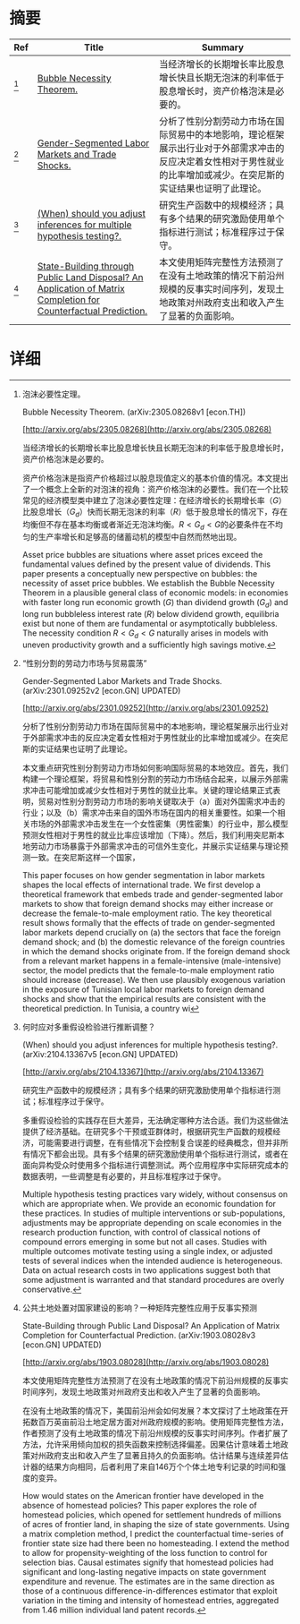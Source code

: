 # 摘要

| Ref | Title | Summary |
| --- | --- | --- |
| [^1] | [Bubble Necessity Theorem.](http://arxiv.org/abs/2305.08268) | 当经济增长的长期增长率比股息增长快且长期无泡沫的利率低于股息增长时，资产价格泡沫是必要的。 |
| [^2] | [Gender-Segmented Labor Markets and Trade Shocks.](http://arxiv.org/abs/2301.09252) | 分析了性别分割劳动力市场在国际贸易中的本地影响，理论框架展示出行业对于外部需求冲击的反应决定着女性相对于男性就业的比率增加或减少。在突尼斯的实证结果也证明了此理论。 |
| [^3] | [(When) should you adjust inferences for multiple hypothesis testing?.](http://arxiv.org/abs/2104.13367) | 研究生产函数中的规模经济；具有多个结果的研究激励使用单个指标进行测试；标准程序过于保守。 |
| [^4] | [State-Building through Public Land Disposal? An Application of Matrix Completion for Counterfactual Prediction.](http://arxiv.org/abs/1903.08028) | 本文使用矩阵完整性方法预测了在没有土地政策的情况下前沿州规模的反事实时间序列，发现土地政策对州政府支出和收入产生了显著的负面影响。 |

# 详细

[^1]: 泡沫必要性定理。

    Bubble Necessity Theorem. (arXiv:2305.08268v1 [econ.TH])

    [http://arxiv.org/abs/2305.08268](http://arxiv.org/abs/2305.08268)

    当经济增长的长期增长率比股息增长快且长期无泡沫的利率低于股息增长时，资产价格泡沫是必要的。

    

    资产价格泡沫是指资产价格超过以股息现值定义的基本价值的情况。本文提出了一个概念上全新的对泡沫的视角：资产价格泡沫的必要性。我们在一个比较常见的经济模型类中建立了泡沫必要性定理：在经济增长的长期增长率（$G$）比股息增长（$G_d$）快而长期无泡沫的利率（$R$）低于股息增长的情况下，存在均衡但不存在基本均衡或者渐近无泡沫均衡。$R<G_d<G$的必要条件在不均匀的生产率增长和足够高的储蓄动机的模型中自然而然地出现。

    Asset price bubbles are situations where asset prices exceed the fundamental values defined by the present value of dividends. This paper presents a conceptually new perspective on bubbles: the necessity of asset price bubbles. We establish the Bubble Necessity Theorem in a plausible general class of economic models: in economies with faster long run economic growth ($G$) than dividend growth ($G_d$) and long run bubbleless interest rate ($R$) below dividend growth, equilibria exist but none of them are fundamental or asymptotically bubbleless. The necessity condition $R<G_d<G$ naturally arises in models with uneven productivity growth and a sufficiently high savings motive.
    
[^2]: “性别分割的劳动力市场与贸易震荡”

    Gender-Segmented Labor Markets and Trade Shocks. (arXiv:2301.09252v2 [econ.GN] UPDATED)

    [http://arxiv.org/abs/2301.09252](http://arxiv.org/abs/2301.09252)

    分析了性别分割劳动力市场在国际贸易中的本地影响，理论框架展示出行业对于外部需求冲击的反应决定着女性相对于男性就业的比率增加或减少。在突尼斯的实证结果也证明了此理论。

    

    本文重点研究性别分割劳动力市场如何影响国际贸易的本地效应。首先，我们构建一个理论框架，将贸易和性别分割的劳动力市场结合起来，以展示外部需求冲击可能增加或减少女性相对于男性的就业比率。关键的理论结果正式表明，贸易对性别分割劳动力市场的影响关键取决于（a）面对外国需求冲击的行业；以及（b）需求冲击来自的国外市场在国内的相关重要性。如果一个相关市场的外部需求冲击发生在一个女性密集（男性密集）的行业中，那么模型预测女性相对于男性的就业比率应该增加（下降）。然后，我们利用突尼斯本地劳动力市场暴露于外部需求冲击的可信外生变化，并展示实证结果与理论预测一致。在突尼斯这样一个国家，

    This paper focuses on how gender segmentation in labor markets shapes the local effects of international trade. We first develop a theoretical framework that embeds trade and gender-segmented labor markets to show that foreign demand shocks may either increase or decrease the female-to-male employment ratio. The key theoretical result shows formally that the effects of trade on gender-segmented labor markets depend crucially on (a) the sectors that face the foreign demand shock; and (b) the domestic relevance of the foreign countries in which the demand shocks originate from. If the foreign demand shock from a relevant market happens in a female-intensive (male-intensive) sector, the model predicts that the female-to-male employment ratio should increase (decrease). We then use plausibly exogenous variation in the exposure of Tunisian local labor markets to foreign demand shocks and show that the empirical results are consistent with the theoretical prediction. In Tunisia, a country wi
    
[^3]: 何时应对多重假设检验进行推断调整？

    (When) should you adjust inferences for multiple hypothesis testing?. (arXiv:2104.13367v5 [econ.GN] UPDATED)

    [http://arxiv.org/abs/2104.13367](http://arxiv.org/abs/2104.13367)

    研究生产函数中的规模经济；具有多个结果的研究激励使用单个指标进行测试；标准程序过于保守。

    

    多重假设检验的实践存在巨大差异，无法确定哪种方法合适。我们为这些做法提供了经济基础。在研究多个干预或亚群体时，根据研究生产函数的规模经济，可能需要进行调整，在有些情况下会控制复合误差的经典概念，但并非所有情况下都会出现。具有多个结果的研究激励使用单个指标进行测试，或者在面向异构受众时使用多个指标进行调整测试。两个应用程序中实际研究成本的数据表明，一些调整是有必要的，并且标准程序过于保守。

    Multiple hypothesis testing practices vary widely, without consensus on which are appropriate when. We provide an economic foundation for these practices. In studies of multiple interventions or sub-populations, adjustments may be appropriate depending on scale economies in the research production function, with control of classical notions of compound errors emerging in some but not all cases. Studies with multiple outcomes motivate testing using a single index, or adjusted tests of several indices when the intended audience is heterogeneous. Data on actual research costs in two applications suggest both that some adjustment is warranted and that standard procedures are overly conservative.
    
[^4]: 公共土地处置对国家建设的影响？一种矩阵完整性应用于反事实预测

    State-Building through Public Land Disposal? An Application of Matrix Completion for Counterfactual Prediction. (arXiv:1903.08028v3 [econ.GN] UPDATED)

    [http://arxiv.org/abs/1903.08028](http://arxiv.org/abs/1903.08028)

    本文使用矩阵完整性方法预测了在没有土地政策的情况下前沿州规模的反事实时间序列，发现土地政策对州政府支出和收入产生了显著的负面影响。

    

    在没有土地政策的情况下，美国前沿州会如何发展？本文探讨了土地政策在开拓数百万英亩前沿土地定居方面对州政府规模的影响。使用矩阵完整性方法，作者预测了没有土地政策的情况下前沿州规模的反事实时间序列。作者扩展了方法，允许采用倾向加权的损失函数来控制选择偏差。因果估计意味着土地政策对州政府支出和收入产生了显著且持久的负面影响。估计结果与连续差异估计器的结果方向相同，后者利用了来自146万个个体土地专利记录的时间和强度的变异。

    How would states on the American frontier have developed in the absence of homestead policies? This paper explores the role of homestead policies, which opened for settlement hundreds of millions of acres of frontier land, in shaping the size of state governments. Using a matrix completion method, I predict the counterfactual time-series of frontier state size had there been no homesteading. I extend the method to allow for propensity-weighting of the loss function to control for selection bias. Causal estimates signify that homestead policies had significant and long-lasting negative impacts on state government expenditure and revenue. The estimates are in the same direction as those of a continuous difference-in-differences estimator that exploit variation in the timing and intensity of homestead entries, aggregated from 1.46 million individual land patent records.
    

